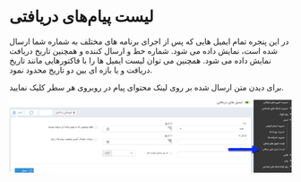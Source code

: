 # لیست پیام‌های دریافتی

در این پنجره تمام ایمیل هایی که پس از اجرای برنامه های مختلف به شماره شما ارسال شده است، نمایش داده می شود. شماره خط و ارسال کننده و همچنین تاریخ دریافت نمایش داده می شود. همچنین می توان لیست ایمیل ها را با فاکتورهایی مانند تاریخ دریافت و یا بازه ای بین دو تاریخ محدود نمود.

برای دیدن متن ارسال شده بر روی لینک محتوای پیام  در روبروی هر سطر کلیک نمایید.

![](15.png)

